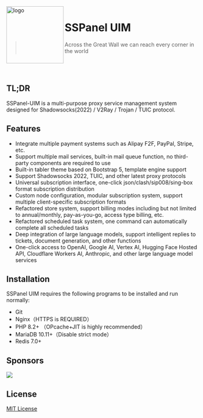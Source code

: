 <img src="public/images/uim-logo-round_192x192.png" alt="logo" width="150" height="150" align="left" />

<h1>SSPanel UIM</h1>

> Across the Great Wall we can reach every corner in the world

<br>
<br>

## TL;DR

SSPanel-UIM is a multi-purpose proxy service management system designed for Shadowsocks(2022) / V2Ray / Trojan / TUIC protocol.

## Features

- Integrate multiple payment systems such as Alipay F2F, PayPal, Stripe, etc.
- Support multiple mail services, built-in mail queue function, no third-party components are required to use
- Built-in tabler theme based on Bootstrap 5, template engine support
- Support Shadowsocks 2022, TUIC, and other latest proxy protocols
- Universal subscription interface, one-click json/clash/sip008/sing-box format subscription distribution
- Custom node configuration, modular subscription system, support multiple client-specific subscription formats
- Refactored store system, support billing modes including but not limited to annual/monthly, pay-as-you-go, access type billing, etc.
- Refactored scheduled task system, one command can automatically complete all scheduled tasks
- Deep integration of large language models, support intelligent replies to tickets, document generation, and other functions
- One-click access to OpenAI, Google AI, Vertex AI, Hugging Face Hosted API, Cloudflare Workers AI, Anthropic, and other large language model services

## Installation

SSPanel UIM requires the following programs to be installed and run normally:

- Git
- Nginx（HTTPS is REQUIRED）
- PHP 8.2+ （OPcache+JIT is highly recommended）
- MariaDB 10.11+（Disable strict mode）
- Redis 7.0+

## Sponsors

[![](.github/jetbrains.png)](https://www.jetbrains.com/?from=SSPanel-UIM)

## License

[MIT License](blob/dev/LICENSE)
